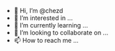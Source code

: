 - 👋 Hi, I’m @chezd
- 👀 I’m interested in ...
- 🌱 I’m currently learning ...
- 💞️ I’m looking to collaborate on ...
- 📫 How to reach me ...

<!---
I am working on a demo and I am using this as a guide to set it up. 
--->
